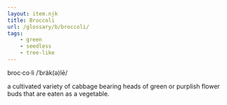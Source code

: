 ```yaml
---
layout: item.njk
title: Broccoli
url: /glossary/b/broccoli/
tags:
    - green
    - seedless
    - tree-like
---
```


broc·co·li
/ˈbräk(ə)lē/

a cultivated variety of cabbage bearing heads of green or purplish flower buds that are eaten as a vegetable.
